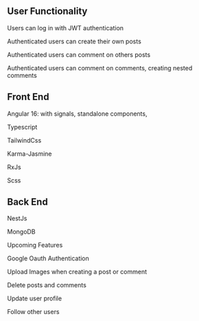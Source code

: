 ## User Functionality

Users can log in with JWT authentication

Authenticated users can create their own posts

Authenticated users can comment on others posts 

Authenticated users can comment on comments, creating nested comments

## Front End 

Angular 16: with signals, standalone components, 

Typescript

TailwindCss

Karma-Jasmine 

RxJs

Scss

## Back End 

NestJs

MongoDB

Upcoming Features

Google Oauth Authentication 

Upload Images when creating a post or comment

Delete posts and comments 

Update user profile

Follow other users
